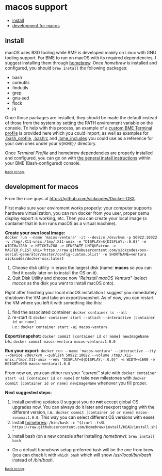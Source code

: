 # macos support<a name="top"></a>
* [install](#install)
* [development for macos](#macos-development)

## install<a name="install"></a>
macOS uses BSD tooling while BME is developed mainly on Linux with GNU tooling support.  For BME to run on macOS with its required dependencies, I suggest installing them through [homebrew](https://brew.sh/).  Once *homebrew* is installed and configured, you should `brew install` the following packages:
* bash
* coreutils
* findutils
* grep
* gnu-sed
* flock
* jq

Once those packages are installed, they should be made the default instead of those from the system by setting the PATH environment variable on the console.  To help with this process, an example of a [custom BME Terminal profile](./macos/BME.terminal) is provided here which you could import, as well as examples for [.bash_profile](./macos/.bash_profile.example), [.bashrc](./macos/.bashrc.example) and [.bme_includes](./macos/.bme_includes.example) you could use as a reference for your own ones under your `${HOME}/` directory.

Once *Terminal Profile* and homebrew dependencies are properly installed and configured, you can go on with [the general install instructions](../README.md#install) within your BME (Bash-configured) console.

<sub>[back to top](#top).</sub>

## development for macos<a name="macos-development"></a>
From the nice guys at https://github.com/sickcodes/Docker-OSX.

First make sure your enviroment works properly: your computer supports hardware virtualization, you can run docker from you user, proper qemu display export is working, etc.  Then you can create your local image (a container that in turn runs macOS as a virtual machine).

**Create your own local image:**  
`docker run --name 'macos-ventura' -it --device /dev/kvm -p 50922:10022 -v /tmp/.X11-unix:/tmp/.X11-unix -e "DISPLAY=${DISPLAY:-:0.0}" -e WIDTH=1280 -e HEIGHT=768 -e GENERATE_UNIQUE=true -e MASTER_PLIST_URL='https://raw.githubusercontent.com/sickcodes/osx-serial-generator/master/config-custom.plist' -e SHORTNAME=ventura sickcodes/docker-osx:latest`
  1. Choose disk utility -> erase the largest disk (name: **macos** so you can find it easily later on to install the OS on it).
  1. Quit Disk Utility and choose now *"Reinstall macOS Ventura"* (select *macos* as the disk you want to install macOS onto).

Right after finishing your local macOS installation I suggest you immediately shutdown the VM and take an export/snapshot.  As of now, you can restart the VM where you left it with something like this:
1. find the associated container: `docker container ls --all`
1. re-start it: `docker container start --attach --interactive [container id or name]`  
   i.e.: `docker container start -ai macos-ventura`

**Export/snapshot:** `docker commit [container id or name] newImageName`  
i.e.: `docker commit macos-ventura macos-ventura:1.0.0`

**Run your export:** `docker run --name 'macos-ventura' --interactive --tty --device /dev/kvm --publish 50922:10022 --volume /tmp/.X11-unix:/tmp/.X11-unix --env "DISPLAY=${DISPLAY:-:0.0}" -e WIDTH=1600 -e HEIGHT=900 macos-ventura:1.0.0`

From now on, you can either run your *"current"* state with `docker container start -ai [container id or name]` or take new milestones with `docker commit [container id or name] newImageName` whenever you fill proper.

**Next suggested steps:**
1. Install pending updates (I suggest you do **not** accept global OS upgrades now.  You can always do it later and reexport tagging with the different version, i.e.: `docker commit [container id or name] macos-sonoma:1.0.0`. This way you can select different OS versions with ease)
1. Install [homebrew](https://brew.sh/): `/bin/bash -c "$(curl -fsSL https://raw.githubusercontent.com/Homebrew/install/HEAD/install.sh)"`
1. Install bash (on a new console after installing *homebrew*): `brew install bash`
  * On a default *homebrew* setup preferred `bash` will be the one from brew (you can check it with `which bash` which will show */usr/local/bin/bash* instead of */bin/bash*.

<sub>[back to top](#top).</sub>
